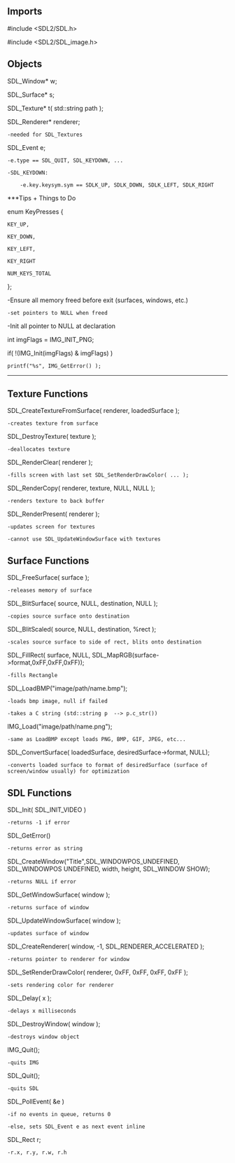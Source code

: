 Imports
-------
#include <SDL2/SDL.h>

#include <SDL2/SDL_image.h>





Objects
-------

SDL_Window* w;

SDL_Surface* s;

SDL_Texture* t( std::string path );

SDL_Renderer* renderer;

    -needed for SDL_Textures

SDL_Event e;

    -e.type == SDL_QUIT, SDL_KEYDOWN, ...

    -SDL_KEYDOWN:

        -e.key.keysym.sym == SDLK_UP, SDLK_DOWN, SDLK_LEFT, SDLK_RIGHT



***Tips + Things to Do

enum KeyPresses {

    KEY_UP,

    KEY_DOWN,

    KEY_LEFT,

    KEY_RIGHT    

    NUM_KEYS_TOTAL

};


-Ensure all memory freed before exit (surfaces, windows, etc.)

    -set pointers to NULL when freed

-Init all pointer to NULL at declaration

int imgFlags = IMG_INIT_PNG;

if( !(IMG_Init(imgFlags) & imgFlags) )

    printf("%s", IMG_GetError() );

***




Texture Functions
-----------------
SDL_CreateTextureFromSurface( renderer, loadedSurface );

    -creates texture from surface

SDL_DestroyTexture( texture );

    -deallocates texture

SDL_RenderClear( renderer );

    -fills screen with last set SDL_SetRenderDrawColor( ... );

SDL_RenderCopy( renderer, texture, NULL, NULL );

    -renders texture to back buffer

SDL_RenderPresent( renderer );

    -updates screen for textures

    -cannot use SDL_UpdateWindowSurface with textures




Surface Functions
-----------------
SDL_FreeSurface( surface );

    -releases memory of surface

SDL_BlitSurface( source, NULL, destination, NULL );

    -copies source surface onto destination

SDL_BlitScaled( source, NULL, destination, %rect );

    -scales source surface to side of rect, blits onto destination

SDL_FillRect( surface, NULL, SDL_MapRGB(surface->format,0xFF,0xFF,0xFF));

    -fills Rectangle

SDL_LoadBMP("image/path/name.bmp");

    -loads bmp image, null if failed

    -takes a C string (std::string p  --> p.c_str())


IMG_Load("image/path/name.png");

    -same as LoadBMP except loads PNG, BMP, GIF, JPEG, etc...

SDL_ConvertSurface( loadedSurface, desiredSurface->format, NULL);

    -converts loaded surface to format of desiredSurface (surface of screen/window usually) for optimization





SDL Functions
-------------
SDL_Init( SDL_INIT_VIDEO ) 

    -returns -1 if error

SDL_GetError()

    -returns error as string

SDL_CreateWindow("Title",SDL_WINDOWPOS_UNDEFINED, SDL_WINDOWPOS UNDEFINED, width, height, SDL_WINDOW SHOW);

    -returns NULL if error

SDL_GetWindowSurface( window );

    -returns surface of window

SDL_UpdateWindowSurface( window );

    -updates surface of window

SDL_CreateRenderer( window, -1, SDL_RENDERER_ACCELERATED );

    -returns pointer to renderer for window

SDL_SetRenderDrawColor( renderer, 0xFF, 0xFF, 0xFF, 0xFF );

    -sets rendering color for renderer

SDL_Delay( x );

    -delays x milliseconds

SDL_DestroyWindow( window );

    -destroys window object

IMG_Quit();

    -quits IMG

SDL_Quit();

    -quits SDL

SDL_PollEvent( &e )

    -if no events in queue, returns 0

    -else, sets SDL_Event e as next event inline


SDL_Rect r;

    -r.x, r.y, r.w, r.h
